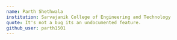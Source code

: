 ```yaml
---
name: Parth Shethwala
institution: Sarvajanik College of Engineering and Technology
quote: It's not a bug its an undocumented feature.
github_user: parth1501
---
```

